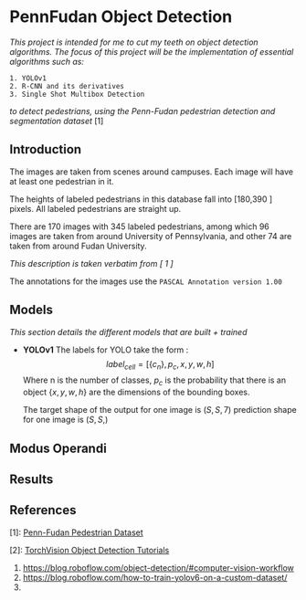 # **PennFudan Object Detection**
_This project is intended for me to cut my teeth on object detection algorithms. The focus of this project will be the implementation of essential algorithms such as:_

    1. YOLOv1
    2. R-CNN and its derivatives
    3. Single Shot Multibox Detection

_to detect pedestrians, using the Penn-Fudan pedestrian detection and segmentation dataset_ \[1\]

## **Introduction**
The images are taken from scenes around campuses. Each image will have at least one pedestrian in it.

The heights of labeled pedestrians in this database fall into \[180,390 \] pixels. All labeled pedestrians are straight up.

There are 170 images with 345 labeled pedestrians, among which 96 images are taken from around University of Pennsylvania, and other 74 are taken from around Fudan University.

_This description is taken verbatim from \[ 1 \]_

The annotations for the images use the `PASCAL Annotation version 1.00`

## **Models**
_This section details the different models that are  built + trained_

* **YOLOv1** 
  The labels for YOLO take the form :
    $$ label_{cell} = [\{c_n\}, p_{c}, x,y, w, h]$$
    Where n is the number of classes, $p_c$ is the probability that there is an object $\{x, y, w, h\}$ are the dimensions of the bounding boxes.

    The target shape of the output for one image is $(S, S, 7)$
    prediction shape for one image is $(S, S, )$



## **Modus Operandi**



## **Results**


## **References**

\[1\]: [Penn-Fudan Pedestrian Dataset](https://www.cis.upenn.edu/~jshi/ped_html/)



\[2\]: [TorchVision Object Detection Tutorials](https://pytorch.org/tutorials/intermediate/torchvision_tutorial.html)




1. https://blog.roboflow.com/object-detection/#computer-vision-workflow
2. https://blog.roboflow.com/how-to-train-yolov6-on-a-custom-dataset/
3. 



